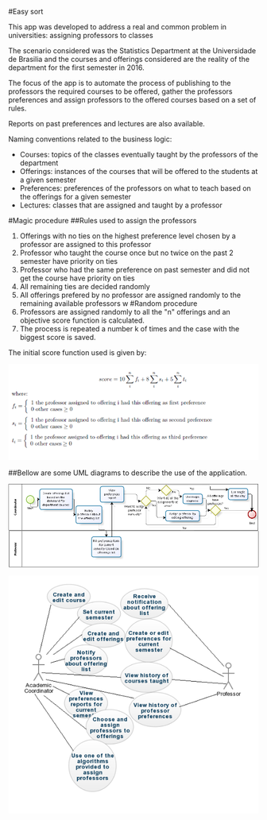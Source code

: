 #Easy sort 

This app was developed to address a real and common problem in universities: assigning professors to classes

The scenario considered was the Statistics Department at the Universidade de Brasilia and the courses and offerings considered are the reality of the department for the first semester in 2016.

The focus of the app is to automate the process of publishing to the professors the required courses to be offered, gather the professors preferences and assign professors to the offered courses based on a set of rules.

Reports on past preferences and lectures are also available.


Naming conventions related to the business logic:
* Courses: topics of the classes eventually taught by the professors of the department
* Offerings: instances of the courses that will be offered to the students at a given semester
* Preferences: preferences of the professors on what to teach based on the offerings for a given semester
* Lectures: classes that are assigned and taught by a professor

#Magic procedure
##Rules used to assign the professors

1. Offerings with no ties on the highest preference level chosen by a professor are assigned to this professor
2. Professor who taught the course once but no twice on the past 2 semester have priority on ties
3. Professor who had the same preference on past semester and did not get the course have priority on ties
4. All remaining ties are decided randomly
5. All offerings prefered by no professor are assigned randomly to the remaining available professors
w
#Random procedure
1. Professors are assigned randomly to all the "n" offerings and an objective score function is calculated. 
2. The process is repeated a number k of times and the case with the biggest score is saved. 

The initial score function used is given by:

![score function](/score.png)

##Bellow are some UML diagrams to describe the use of the application.

![workflow diagram](/workflows.png)

![usecase diagram](/usecase.png)
